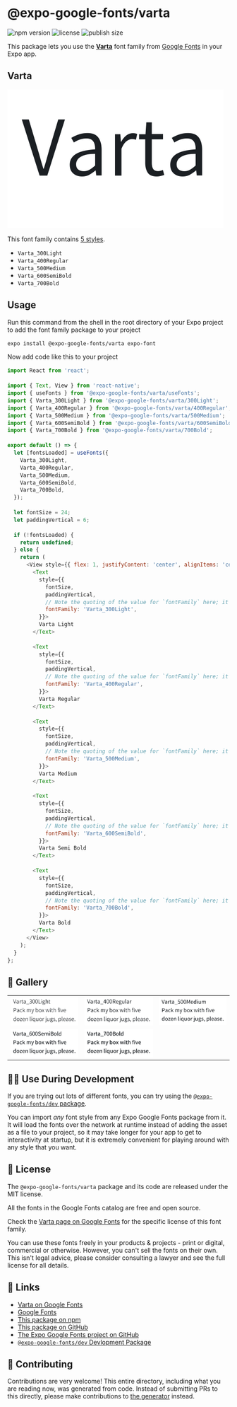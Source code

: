 # @expo-google-fonts/varta

![npm version](https://flat.badgen.net/npm/v/@expo-google-fonts/varta)
![license](https://flat.badgen.net/github/license/expo/google-fonts)
![publish size](https://flat.badgen.net/packagephobia/install/@expo-google-fonts/varta)

This package lets you use the [**Varta**](https://fonts.google.com/specimen/Varta) font family from [Google Fonts](https://fonts.google.com/) in your Expo app.

## Varta

![Varta](./font-family.png)

This font family contains [5 styles](#-gallery).

- `Varta_300Light`
- `Varta_400Regular`
- `Varta_500Medium`
- `Varta_600SemiBold`
- `Varta_700Bold`

## Usage

Run this command from the shell in the root directory of your Expo project to add the font family package to your project
```sh
expo install @expo-google-fonts/varta expo-font
```

Now add code like this to your project
```js
import React from 'react';

import { Text, View } from 'react-native';
import { useFonts } from '@expo-google-fonts/varta/useFonts';
import { Varta_300Light } from '@expo-google-fonts/varta/300Light';
import { Varta_400Regular } from '@expo-google-fonts/varta/400Regular';
import { Varta_500Medium } from '@expo-google-fonts/varta/500Medium';
import { Varta_600SemiBold } from '@expo-google-fonts/varta/600SemiBold';
import { Varta_700Bold } from '@expo-google-fonts/varta/700Bold';

export default () => {
  let [fontsLoaded] = useFonts({
    Varta_300Light,
    Varta_400Regular,
    Varta_500Medium,
    Varta_600SemiBold,
    Varta_700Bold,
  });

  let fontSize = 24;
  let paddingVertical = 6;

  if (!fontsLoaded) {
    return undefined;
  } else {
    return (
      <View style={{ flex: 1, justifyContent: 'center', alignItems: 'center' }}>
        <Text
          style={{
            fontSize,
            paddingVertical,
            // Note the quoting of the value for `fontFamily` here; it expects a string!
            fontFamily: 'Varta_300Light',
          }}>
          Varta Light
        </Text>

        <Text
          style={{
            fontSize,
            paddingVertical,
            // Note the quoting of the value for `fontFamily` here; it expects a string!
            fontFamily: 'Varta_400Regular',
          }}>
          Varta Regular
        </Text>

        <Text
          style={{
            fontSize,
            paddingVertical,
            // Note the quoting of the value for `fontFamily` here; it expects a string!
            fontFamily: 'Varta_500Medium',
          }}>
          Varta Medium
        </Text>

        <Text
          style={{
            fontSize,
            paddingVertical,
            // Note the quoting of the value for `fontFamily` here; it expects a string!
            fontFamily: 'Varta_600SemiBold',
          }}>
          Varta Semi Bold
        </Text>

        <Text
          style={{
            fontSize,
            paddingVertical,
            // Note the quoting of the value for `fontFamily` here; it expects a string!
            fontFamily: 'Varta_700Bold',
          }}>
          Varta Bold
        </Text>
      </View>
    );
  }
};

```

## 🔡 Gallery


||||
|-|-|-|
|![Varta_300Light](./Varta_300Light.ttf.png)|![Varta_400Regular](./Varta_400Regular.ttf.png)|![Varta_500Medium](./Varta_500Medium.ttf.png)||
|![Varta_600SemiBold](./Varta_600SemiBold.ttf.png)|![Varta_700Bold](./Varta_700Bold.ttf.png)|||


## 👩‍💻 Use During Development

If you are trying out lots of different fonts, you can try using the [`@expo-google-fonts/dev` package](https://github.com/expo/google-fonts/tree/master/font-packages/dev#readme).

You can import *any* font style from any Expo Google Fonts package from it. It will load the fonts
over the network at runtime instead of adding the asset as a file to your project, so it may take longer
for your app to get to interactivity at startup, but it is extremely convenient
for playing around with any style that you want.

## 📖 License

The `@expo-google-fonts/varta` package and its code are released under the MIT license.

All the fonts in the Google Fonts catalog are free and open source.

Check the [Varta page on Google Fonts](https://fonts.google.com/specimen/Varta) for the specific license of this font family.

You can use these fonts freely in your products & projects - print or digital, commercial or otherwise. However, you can't sell the fonts on their own. This isn't legal advice, please consider consulting a lawyer and see the full license for all details.

## 🔗 Links

- [Varta on Google Fonts](https://fonts.google.com/specimen/Varta)
- [Google Fonts](https://fonts.google.com/)
- [This package on npm](https://www.npmjs.com/package/@expo-google-fonts/varta)
- [This package on GitHub](https://github.com/expo/google-fonts/tree/master/font-packages/varta)
- [The Expo Google Fonts project on GitHub](https://github.com/expo/google-fonts)
- [`@expo-google-fonts/dev` Devlopment Package](https://github.com/expo/google-fonts/tree/master/font-packages/dev)

## 🤝 Contributing

Contributions are very welcome! This entire directory, including what you are reading now, was generated from code. Instead of submitting PRs to this directly, please make contributions to [the generator](https://github.com/expo/google-fonts/tree/master/packages/generator) instead.
